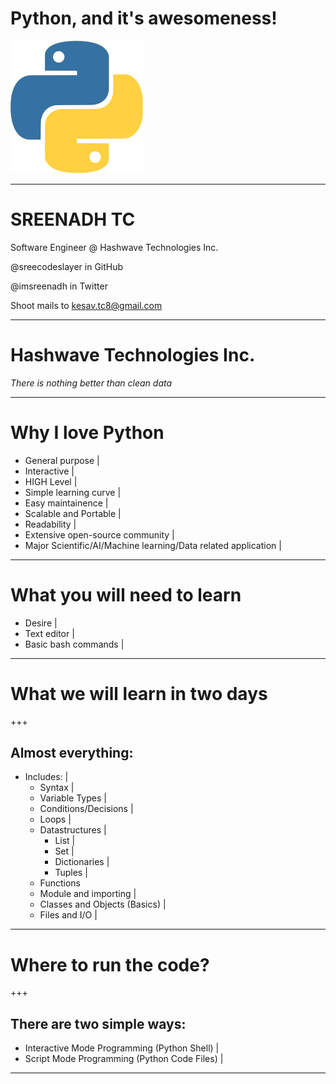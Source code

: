 # Python, and it's awesomeness!

![Python](images/python.png)

---

# SREENADH TC

Software Engineer @ Hashwave Technologies Inc.

@sreecodeslayer in GitHub

@imsreenadh in Twitter

Shoot mails to kesav.tc8@gmail.com

---
# Hashwave Technologies Inc.

*There is nothing better than clean data*

---

# Why I love Python

- General purpose | 
- Interactive |
- HIGH Level |
- Simple learning curve | 
- Easy maintainence |
- Scalable and Portable |
- Readability | 
- Extensive open-source community |
- Major Scientific/AI/Machine learning/Data related application | 

---

# What you will need to learn

- Desire |
- Text editor |
- Basic bash commands |

---

# What we will learn in two days

+++

## Almost everything:  
- Includes: |
	- Syntax | 
	- Variable Types | 
	- Conditions/Decisions | 
	- Loops | 
	- Datastructures | 
		- List | 
		- Set | 
		- Dictionaries | 
		- Tuples |
	- Functions
	- Module and importing |
	- Classes and Objects (Basics) |
	- Files and I/O |

---

# Where to run the code?

+++

## There are two simple ways:
- Interactive Mode Programming (Python Shell) |  
- Script Mode Programming (Python Code Files) |  

---
